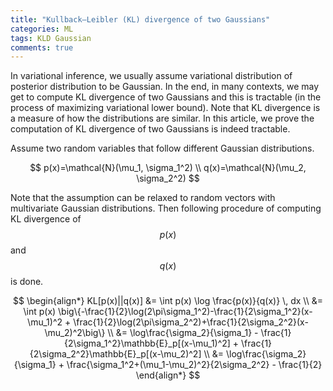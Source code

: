 ```yaml
---
title: "Kullback–Leibler (KL) divergence of two Gaussians"
categories: ML
tags: KLD Gaussian
comments: true
---
```

In variational inference, we usually assume variational distribution of posterior distribution to be Gaussian. In the end, in many contexts, we may get to compute KL divergence of two Gaussians and this is tractable (in the process of maximizing variational lower bound). Note that KL divergence is a measure of how the distributions are similar. In this article, we prove the computation of KL divergence of two Gaussians is indeed tractable.

Assume two random variables that follow different Gaussian distributions.

$$
p(x)=\mathcal{N}(\mu_1, \sigma_1^2) \\
q(x)=\mathcal{N}(\mu_2, \sigma_2^2)
$$

Note that the assumption can be relaxed to random vectors with multivariate Gaussian distributions. Then following procedure of computing KL divergence of $$p(x)$$ and $$q(x)$$ is done.

$$
\begin{align*}
KL[p(x)||q(x)] &= \int p(x) \log \frac{p(x)}{q(x)} \, dx \\
&= \int p(x) \big\{-\frac{1}{2}\log(2\pi\sigma_1^2)-\frac{1}{2\sigma_1^2}(x-\mu_1)^2 + \frac{1}{2}\log(2\pi\sigma_2^2)+\frac{1}{2\sigma_2^2}(x-\mu_2)^2\big\} \\
&= \log\frac{\sigma_2}{\sigma_1} - \frac{1}{2\sigma_1^2}\mathbb{E}_p[(x-\mu_1)^2] + \frac{1}{2\sigma_2^2}\mathbb{E}_p[(x-\mu_2)^2] \\
&= \log\frac{\sigma_2}{\sigma_1} + \frac{\sigma_1^2+(\mu_1-\mu_2)^2}{2\sigma_2^2} - \frac{1}{2}
\end{align*}
$$
